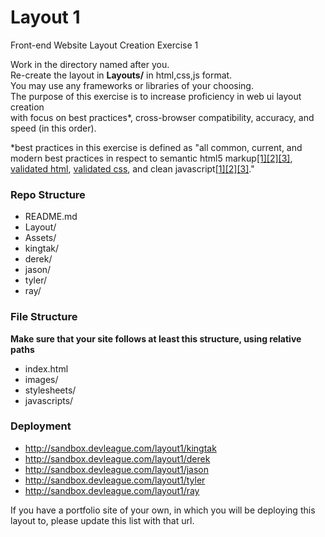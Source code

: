 Layout 1
========

Front-end Website Layout Creation Exercise 1

Work in the directory named after you.  
Re-create the layout in  **Layouts/** in html,css,js format.  
You may use any frameworks or libraries of your choosing.  
The purpose of this exercise is to increase proficiency in web ui layout creation  
with focus on best practices*, cross-browser compatibility, accuracy, and speed (in this order).  

*best practices in this exercise is defined as "all common, current, and modern best practices in respect to semantic html5 markup[[1]](http://diveintohtml5.info/semantics.html)[[2]](http://html5doctor.com/lets-talk-about-semantics/)[[3]](http://coding.smashingmagazine.com/2011/11/18/html5-semantics/), [validated html](http://validator.w3.org/), [validated css](http://jigsaw.w3.org/css-validator/), and clean javascript[[1]](http://www.thinkful.com/learn/javascript-best-practices-1/)[[2]](http://code.tutsplus.com/tutorials/24-javascript-best-practices-for-beginners--net-5399)[[3]](http://www.thinkful.com/learn/javascript-best-practices-1/)."

### Repo Structure  
- README.md
- Layout/
- Assets/
- kingtak/
- derek/
- jason/
- tyler/
- ray/

### File Structure  
**Make sure that your site follows at least this structure, using relative paths**  
- index.html
- images/
- stylesheets/
- javascripts/

### Deployment
- http://sandbox.devleague.com/layout1/kingtak
- http://sandbox.devleague.com/layout1/derek
- http://sandbox.devleague.com/layout1/jason
- http://sandbox.devleague.com/layout1/tyler
- http://sandbox.devleague.com/layout1/ray

If you have a portfolio site of your own, in which you will be deploying this layout to, please update this list with that url.
